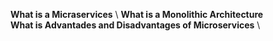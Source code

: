 **What is a Micraservices** \ 
**What is a Monolithic Architecture** \
**What is Advantades and Disadvantages of Microservices** \
